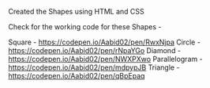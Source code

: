 Created the Shapes using HTML and CSS 

Check for the working code for these Shapes -

Square - https://codepen.io/Aabid02/pen/RwxNjpa
Circle - https://codepen.io/Aabid02/pen/rNpaYGo
Diamond - https://codepen.io/Aabid02/pen/NWXPXwo
Parallelogram - https://codepen.io/Aabid02/pen/mdpypJB
Triangle - https://codepen.io/Aabid02/pen/qBpEpaq
